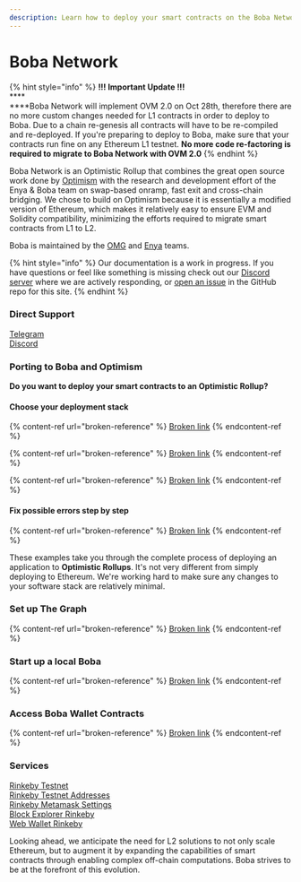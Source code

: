 ```yaml
---
description: Learn how to deploy your smart contracts on the Boba Network OVM
---
```


# Boba Network

{% hint style="info" %}
**!!! Important Update !!!**\
****\
****Boba Network will implement OVM 2.0 on Oct 28th, therefore there are no more custom changes needed for L1 contracts in order to deploy to Boba. Due to a chain re-genesis all contracts will have to be re-compiled and re-deployed. If you're preparing to deploy to Boba, make sure that your contracts run fine on any Ethereum L1 testnet. **No more code re-factoring is required to migrate to Boba Network with OVM 2.0**
{% endhint %}

Boba Network is an Optimistic Rollup that combines the great open source work done by [Optimism](https://community.optimism.io) with the research and development effort of the Enya & Boba team on swap-based onramp, fast exit and cross-chain bridging. We chose to build on Optimism because it is essentially a modified version of Ethereum, which makes it relatively easy to ensure EVM and Solidity compatibility, minimizing the efforts required to migrate smart contracts from L1 to L2.

Boba is maintained by the [OMG](https://omg.network) and [Enya](https://enya.ai) teams.

{% hint style="info" %}
Our documentation is a work in progress. If you have questions or feel like something is missing check out our [Discord server](https://omg.eco/support) where we are actively responding, or [open an issue](https://github.com/omgnetwork) in the GitHub repo for this site.
{% endhint %}

### Direct Support

[Telegram](https://t.me/bobadev)\
[Discord](https://omg.eco/support)

### Porting to Boba and Optimism

**Do you want to deploy your smart contracts to an Optimistic Rollup?**

#### Choose your deployment stack

{% content-ref url="broken-reference" %}
[Broken link](broken-reference)
{% endcontent-ref %}

{% content-ref url="broken-reference" %}
[Broken link](broken-reference)
{% endcontent-ref %}

{% content-ref url="broken-reference" %}
[Broken link](broken-reference)
{% endcontent-ref %}

#### Fix possible errors step by step

{% content-ref url="broken-reference" %}
[Broken link](broken-reference)
{% endcontent-ref %}

These examples take you through the complete process of deploying an application to **Optimistic Rollups**. It's not very different from simply deploying to Ethereum. We're working hard to make sure any changes to your software stack are relatively minimal.

### Set up The Graph

{% content-ref url="broken-reference" %}
[Broken link](broken-reference)
{% endcontent-ref %}

### Start up a local Boba

{% content-ref url="broken-reference" %}
[Broken link](broken-reference)
{% endcontent-ref %}

### **Access Boba Wallet Contracts**

{% content-ref url="broken-reference" %}
[Broken link](broken-reference)
{% endcontent-ref %}

### **Services**

[Rinkeby Testnet](https://rinkeby.omgx.network)\
[Rinkeby Testnet Addresses](https://docs.omgx.network/developer-docs/rinkeby-testnet-addresses)\
[Rinkeby Metamask Settings](https://docs.omgx.network/developer-docs/rinkeby-metamask-settings)\
[Block Explorer Rinkeby](https://omg.eco/omgx-explorer-rinkeby)\
[Web Wallet Rinkeby](https://omg.eco/omgx-wallet-rinkeby)

Looking ahead, we anticipate the need for L2 solutions to not only scale Ethereum, but to augment it by expanding the capabilities of smart contracts through enabling complex off-chain computations. Boba strives to be at the forefront of this evolution.
